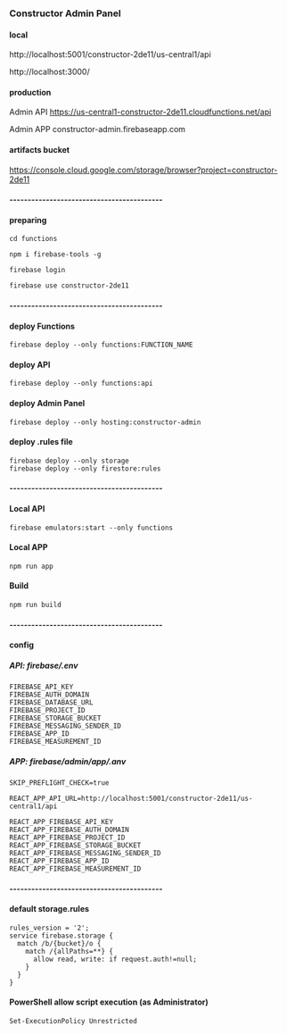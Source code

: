 ### Constructor Admin Panel

#### local
http://localhost:5001/constructor-2de11/us-central1/api

http://localhost:3000/

#### production
Admin API
https://us-central1-constructor-2de11.cloudfunctions.net/api

Admin APP
constructor-admin.firebaseapp.com

#### artifacts bucket
https://console.cloud.google.com/storage/browser?project=constructor-2de11

#### ------------------------------------------

#### preparing
````
cd functions

npm i firebase-tools -g

firebase login

firebase use constructor-2de11
````
#### ------------------------------------------

#### deploy Functions
````
firebase deploy --only functions:FUNCTION_NAME
````
#### deploy API
````
firebase deploy --only functions:api
````
#### deploy Admin Panel
````
firebase deploy --only hosting:constructor-admin
````
#### deploy .rules file
````
firebase deploy --only storage
firebase deploy --only firestore:rules
````
#### ------------------------------------------

#### Local API
````
firebase emulators:start --only functions
````

#### Local APP
````
npm run app
````

#### Build
````
npm run build
````

#### ------------------------------------------

#### config
##### API: firebase/.env
````
FIREBASE_API_KEY
FIREBASE_AUTH_DOMAIN
FIREBASE_DATABASE_URL
FIREBASE_PROJECT_ID
FIREBASE_STORAGE_BUCKET
FIREBASE_MESSAGING_SENDER_ID
FIREBASE_APP_ID
FIREBASE_MEASUREMENT_ID
````
##### APP: firebase/admin/app/.anv
````
SKIP_PREFLIGHT_CHECK=true

REACT_APP_API_URL=http://localhost:5001/constructor-2de11/us-central1/api

REACT_APP_FIREBASE_API_KEY
REACT_APP_FIREBASE_AUTH_DOMAIN
REACT_APP_FIREBASE_PROJECT_ID
REACT_APP_FIREBASE_STORAGE_BUCKET
REACT_APP_FIREBASE_MESSAGING_SENDER_ID
REACT_APP_FIREBASE_APP_ID
REACT_APP_FIREBASE_MEASUREMENT_ID
````
#### ------------------------------------------

#### default storage.rules
```
rules_version = '2';
service firebase.storage {
  match /b/{bucket}/o {
    match /{allPaths=**} {
      allow read, write: if request.auth!=null;
    }
  }
}
```

#### PowerShell allow script execution (as Administrator)
````
Set-ExecutionPolicy Unrestricted
````
